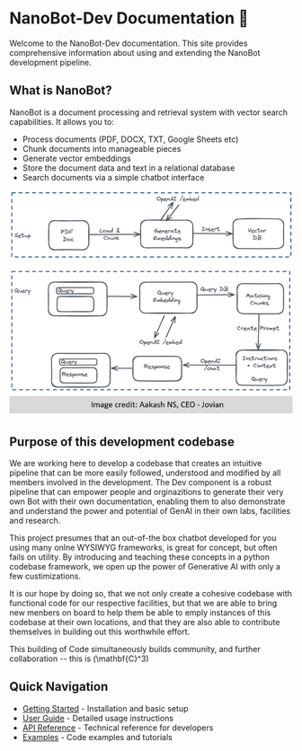 # NanoBot-Dev Documentation 🤖

Welcome to the NanoBot-Dev documentation. This site provides comprehensive information about using and extending the NanoBot development pipeline.

## What is NanoBot?

NanoBot is a document processing and retrieval system with vector search capabilities. It allows you to:

- Process documents (PDF, DOCX, TXT, Google Sheets etc)
- Chunk documents into manageable pieces
- Generate vector embeddings
- Store the document data and text in a relational database
- Search documents via a simple chatbot interface

![NanoBot Schema](img/first-nanobot-schema.png)

## Purpose of this development codebase

We are working here to develop a codebase that creates an intuitive pipeline that can be more easily followed, understood and modified by all members involved in the development. The Dev component is a robust pipeline that can empower people and orginazitions to generate their very own Bot with their own documentation, enabling them to also demonstrate and understand the power and potential of GenAI in their own labs, facilities and research.

This project presumes that an out-of-the box chatbot developed for you using many onlne WYSIWYG frameworks, is great for concept, but often fails on utility.  By introducing and teaching these concepts in a python codebase framework, we open up the power of Generative AI with only a few custimizations.  

It is our hope by doing so, that we not only create a cohesive codebase with functional code for our respective facilities, but that we are able to bring new menbers on board to help them be able to emply instances of this codebase at their own locations, and that they are also able to contribute themselves in building out this worthwhile effort.  

This building of Code simultaneously builds community, and further collaboration -- this is \(\mathbf{C}^3\)

## Quick Navigation

- [Getting Started](getting-started.md) - Installation and basic setup
- [User Guide](user-guide/index.md) - Detailed usage instructions
- [API Reference](api/database.md) - Technical reference for developers
- [Examples](examples.md) - Code examples and tutorials

